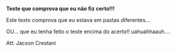 **Teste que comprova que eu não fiz certo!!!**

Este texto comprova que eu estava em pastas diferentes...


OU... que eu tenha feito o teste encima do acerto!!  uahuahhaauh....


Att: Jacson Crestani 
